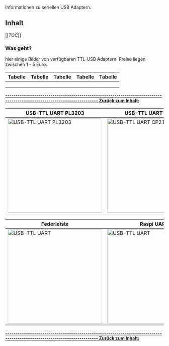 Informationen zu seriellen USB Adaptern.
## Inhalt
[[_TOC_]]

### Was geht?

hier einige Bilder von verfügbaren TTL-USB Adaptern.
Preise liegen zwischen 1 - 5 Euro.














|  Tabelle | Tabelle |  Tabelle  | Tabelle  |  Tabelle |
|---|---|---|---|---|
|   |   |   |   |   |
|   |   |   |   |   |
|   |   |   |   |   |

**[------------------------------------------------------------------------------------------------------------------------- Zurück zum Inhalt:](#inhalt)**


|  USB-TTL UART PL3203 | USB-TTL UART CP2102 |  USB-A TTL UART CP2102  |
|---|---|---|
| <img src="https://cloud.ffhb.de/index.php/s/fXe9j9JAMFRLQsf/preview" title="USB-TTL UART PL3203"  width="300" />  | <img src="https://cloud.ffhb.de/index.php/s/x2WzaaeWx44s3pW/preview" title="USB-TTL UART CP2102" width="300" />  | <img src="https://cloud.ffhb.de/index.php/s/6JXZqaLjSDiQtgy/preview" title="USB-TTL UART" width="300" />  |

| Federleiste | Raspi UART  |   |
|---|---|---|
| <img src="https://cloud.ffhb.de/index.php/s/E84MMBPGjMdzxd7/preview" title="USB-TTL UART" width="300" />  | <img src="https://cloud.ffhb.de/index.php/s/LJja8Qi9geKRNXT/preview" title="USB-TTL UART" width="300" />  | <img src="https://cloud.ffhb.de/index.php/s/aXX6bstTTfMm4AX/preview" title="USB-TTL UART" width="300" />  |

**[------------------------------------------------------------------------------------------------------------------------- Zurück zum Inhalt:](#inhalt)**

